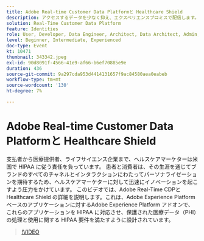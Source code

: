 ```yaml
---
title: Adobe Real-time Customer Data Platformと Healthcare Shield
description: アクセスするデータを少なく抑え、エクスペリエンスプロミスで配信します。広告主、媒体社、代理店を問わず、このウェビナーを通じて以下の機能を利用できます。
solution: Real-Time Customer Data Platform
feature: Identities
role: User, Developer, Data Engineer, Architect, Data Architect, Admin, Leader
level: Beginner, Intermediate, Experienced
doc-type: Event
kt: 10471
thumbnail: 343342.jpeg
exl-id: 90d8091f-4566-41e9-af66-b6ef70885e9e
duration: 436
source-git-commit: 9a297cda953d4414131657f9ac84580aea0eabeb
workflow-type: tm+mt
source-wordcount: '130'
ht-degree: 7%

---
```


# Adobe Real-time Customer Data Platformと Healthcare Shield

支払者から医療提供者、ライフサイエンス企業まで、ヘルスケアマーケターは米国で HIPAA に従う責任を負っています。 患者と消費者は、その生涯を通じてブランドのすべてのチャネルとインタラクションにわたってパーソナライゼーションを期待するため、ヘルスケアマーケターに対して迅速にイノベーションを起こすよう圧力をかけています。 このビデオでは、Adobe Real-Time CDPと Healthcare Shield の詳細を説明します。これは、Adobe Experience Platform ベースのアプリケーションに対するAdobe Experience Platform アドオンで、これらのアプリケーションを HIPAA に対応させ、保護された医療データ（PHI）の処理と使用に関する HIPAA 要件を満たすように設計されています。

>[!VIDEO](https://video.tv.adobe.com/v/343342/?quality=12&learn=on)

